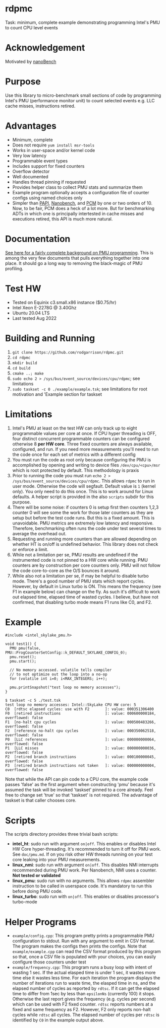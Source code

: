 # rdpmc
Task: minimum, complete example demonstrating programming Intel's PMU to count CPU level events

# Acknowledgement
Motivated by [nanoBench](https://github.com/andreas-abel/nanoBench.git)

# Purpose
Use this library to micro-benchmark small sections of code by programming Intel's PMU (performance monitor unit)
to count selected events e.g. LLC cache misses, instructions retired.

# Advantages
* Minimum, complete
* Does not require `yum install msr-tools`
* Works in user-space and/or kernel code
* Very low latency
* Programmable event types
* Includes support for fixed counters
* Overflow detector
* Well documented
* Handles thread pinning if requested
* Provides helper class to collect PMU stats and summarize them
* Example program optionally accepts a configuration file of counter configs using named choices only 
* Simpler than [PAPI](https://icl.cs.utk.edu/papi/), [Nanobench](https://github.com/martinus/nanobench), and [PCM](https://github.com/opcm/pcm)
by one or two orders of 10. Now, to be fair, PCM does a heck of a lot more. But for benchmarking ADTs in which one is
principally intertested in cache misses and executions retired, this API is much more natural.

# Documentation
[See here for a fairly complete background on PMU programming](doc/pmu.md). This is among the very few documents that
pulls everything together into one place. It should go a long way to removing the black-magic of PMU profiling.

# Test HW
* Tested on Equinix c3.small.x86 instance ($0.75/hr)
* Intel Xeon E-2278G @ 3.40Ghz
* Ubuntu 20.04 LTS
* Last tested Aug 2022

# Building and Running
1. `git clone https://github.com/rodgarrison/rdpmc.git`
2. `cd rdpmc`
3. `mkdir build`
4. `cd build`
5. `cmake ..; make`
6. `sudo echo 2 > /sys/bus/event_source/devices/cpu/rdpmc`; see limitations
7. `sudo taskset -c 0 ./example/example.tsk`; see limitations for root motivation and 'Example section for taskset

# Limitations
1. Intel's PMU at least on the test HW can only track up to eight programmable values per core at once. If CPU hyper
threading is OFF, four distinct concurrent programmable counters can be configured otherwise 8 **per HW core**. Three
fixed counters are always available, configured, and run. If you need more measurements you'll need to run the code
once for each set of metrics with a different config
2. You must run the code as root only because configuring the PMU is accomplished by opening and writing to device
files `/dev/cpu/<cpu>/msr` which is root protected by default. This methodology is praxis
3. Prior to running the code you must run `echo 2 > /sys/bus/event_source/devices/cpu/rdpmc`. This allows `rdpmc`
to run in user mode. Otherwise the code will segfault. Default value is `1` (kernel only). You only need to do this
once. This is to work around for Linux defaults. A helper script is provided in the also `scripts` subdir for 
this purpose.
4. There will be some noise: if counters 0 is setup first then counters 1,2,3 counter 0 will see some the work for
those later counters as they are setup but before the test code runs. But this is a fixed amount. This is unavoidable.
PMU metrics are extremely low latency and responsive. Therefore, benchmarking often runs the code under test several
times to average the overhead out.
5. Requesting and running more counters than are allowed depending on whether HT is on/off is undefined behavior.
This library does not check or enforce a limit.
6. While not a limitation per se, PMU results are undefined if the instrumented code is not pinned to a HW core while
running. PMU counters are by construction per core counters only. PMU will not follow the code core-to-core as the O/S
bounces it around.
7. While also not a limitation per se, if may be helpful to disable turbo mode. There's a good number of PMU stats
which report cycles. However, by default in Linux turbo is ON. This means the frequency (see F1 in example below) can
change on the fly. As such it's difficult to work out elapsed time, elapsed time of wasted cycles. I believe, but have
not confirmed, that disabling turbo mode means F1 runs like C0, and F2.

# Example

```
#include <intel_skylake_pmu.h>

void test1() {
  PMU pmu(false, PMU::ProgCounterSetConfig::k_DEFAULT_SKYLAKE_CONFIG_0);
  pmu.reset();
  pmu.start();

  // No memory accessed. volatile tells compiler
  // to not optimize out the loop into a no-op
  for (volatile int i=0; i<MAX_INTEGERS; i++);

  pmu.printSnapshot("test loop no memory accesses");
}

$ taskset -c 5 ./test.tsk
test loop no memory accesses: Intel::SkyLake CPU HW core: 5
C0  [rdtsc elapsed cycles: use with F2       ]: value: 000351306400
F0  [retired instructions                    ]: value: 000600000184, overflowed: false
F1  [no-halt cpu cycles                      ]: value: 000500483266, overflowed: false
F2  [reference no-halt cpu cycles            ]: value: 000350062518, overflowed: false
P0  [LLC references                          ]: value: 000000000064, overflowed: false
P1  [LLC misses                              ]: value: 000000000036, overflowed: false
P2  [retired branch instructions             ]: value: 000100000045, overflowed: false
P3  [retired branch instructions not taken   ]: value: 000000000004, overflowed: false
```

Note that while the API can pin code to a CPU core, the example code passes 'false'
as the first argument when constructing 'pmu' because it's assumed the task will be
invoked 'taskset' pinned to a core already. Feel free to change set 'true' so that
'taskset' is not required. The advantage of taskset is that caller chooses core.

# Scripts
The scripts directory provides three trivial bash scripts:

* **intel_ht**: sudo run with argument `on|off`. This enables or disables Intel HW Core hyper-threading. It's
recommended to turn it off for PMU work. See `doc/pmu.md`. If on you risk other HW threads running on your test
core leaking into your PMU measurements.
* **linux_nmi**: sudo run with argument `on|off`. This disables NMI interrupts recommended during PMU work. Per
Nanobench, NMI uses a counter. **Not tested or validated** 
* **linux_pmu**: sudo run with no arguments. This allows `rdpmc` assembler instruction to be called in userspace
code. It's mandatory to run this before doing PMU code.
* **linux_turbo**: sudo run with `on|off`. This enables or disables processor's turbo-mode

# Helper Programs
* `example/config.cpp`: This program pretty prints a programmable PMU configuration to stdout. Run with any argument
to emit in CSV format. The program makes the configs then prints the configs. Note that `example/example.cpp` can read
the CSV format produced by this program so that, once a CSV file is populated with your choices, you can easily
configure those counters under test
* `example/frequency.cpp`: This program runs a busy loop with intent of wasting 1 sec. If the actual elasped time is
under 1 sec, it wastes more time else it wastes less time. For each iteration the program displays the number of
iterations run to waste time, the elasped time in ns, and the elapsed number of cycles as reported by `rdtsc`. If it
can get the elapsed time to differ from 1sec by less than `epsilonNs` (currently 100) it stops. Otherwise the last
report gives the frequency (e.g. cycles per second) which can be used with F2 fixed counter. `rdtsc` reports numbers
at a fixed and same frequency as F2. However, F2 only reports non-halt cycles while `rdtsc` all cycles. The elapsed
number of cycles per `rdtsc` is identified by `C0` in the example output above.
